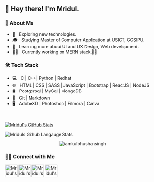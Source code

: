 <h2>👋 Hey there! I'm Mridul.</h2>
<h3>  👨 About Me</h3>

- 🤔 &nbsp; Exploring new technologies.
- 🎓 &nbsp; Studying Master of Computer Application at USICT, GGSIPU.
- 🌱 &nbsp; Learning more about  UI and UX Design, Web development.
- 🧑‍💻 &nbsp; Currently working on MERN stack.🧑‍💻

<h3>🛠 Tech Stack</h3>

- 💻 &nbsp; C | C++| Python | Redhat
- 🌐 &nbsp; HTML | CSS |  SASS | JavaScript | Bootstrap | ReactJS | NodeJS
- 🛢 &nbsp; Postgersql | MySql | MongoDB
- 🔧 &nbsp; Git | Markdown 
- 🖥 &nbsp; AdobeXD | Photoshop | Filmora | Canva

<br/>

[![Mridul's GitHub Stats](https://github-readme-stats.vercel.app/api?username=mridul-mb&show_icons=true)](https://github.com/mridul-mb)

<img  alt="Mriduls Github Langauge Stats" src="https://github-readme-stats.vercel.app/api/top-langs/?username=mridul-mb" />


<p align="center"> <img src="https://komarev.com/ghpvc/?username=MRIDUL-MB&label=Profile%20views&color=0e75b6&style=flat" alt="iamkulbhushansingh" /> </p>

<h3> 🤝🏻 Connect with Me </h3>
<div align="center">  
<a href="https://www.linkedin.com/in/mridul-bagla-a462bb15a">
        <img align="left" alt="Mridul's Linkdein profile" width="40px" 	src="https://cdn.jsdelivr.net/npm/simple-icons@v3/icons/linkedin.svg" />
</a> 
<a href="https://github.com/mridul-mb">
        <img align="left" alt="Mridul's Github profile" width="40px" src="https://cdn.jsdelivr.net/npm/simple-icons@v3/icons/github.svg" />
</a>
<a href="https://twitter.com/MridulBagla">
        <img align="left" alt="Mridul's twitter profile" width="40px" src="https://cdn.jsdelivr.net/npm/simple-icons@v3/icons/twitter.svg" />
</a>
<a href="https://codepen.io/mridulbagla">
        <img align="left" alt="Mridul's Codepen profile" width="40px" src="https://cdn.jsdelivr.net/npm/simple-icons@v3/icons/codepen.svg" />
</a>
</div>


